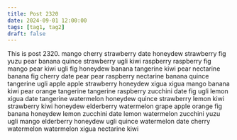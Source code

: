 ```yaml
---
title: Post 2320
date: 2024-09-01 12:00:00
tags: [tag1, tag2]
draft: false
---
```

This is post 2320.
mango
cherry
strawberry
date
honeydew
strawberry
fig
yuzu
pear
banana
quince
strawberry
ugli
kiwi
raspberry
raspberry
fig
mango
pear
kiwi
ugli
fig
honeydew
banana
tangerine
kiwi
pear
nectarine
banana
fig
cherry
date
pear
pear
raspberry
nectarine
banana
quince
tangerine
ugli
apple
apple
strawberry
honeydew
xigua
xigua
mango
banana
kiwi
pear
orange
tangerine
tangerine
raspberry
zucchini
date
fig
ugli
lemon
xigua
date
tangerine
watermelon
honeydew
quince
strawberry
lemon
kiwi
strawberry
kiwi
honeydew
elderberry
watermelon
grape
apple
orange
fig
banana
honeydew
lemon
zucchini
date
lemon
watermelon
zucchini
yuzu
ugli
mango
elderberry
honeydew
ugli
quince
watermelon
date
cherry
watermelon
watermelon
xigua
nectarine
kiwi

